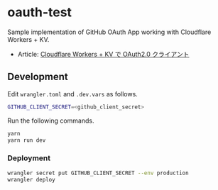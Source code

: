 # oauth-test

Sample implementation of GitHub OAuth App working with Cloudflare Workers + KV.

- Article: [Cloudflare Workers + KV で OAuth2.0 クライアント](https://zenn.dev/inaniwaudon/articles/7fa50a744cb67a)

## Development

Edit `wrangler.toml` and `.dev.vars` as follows.

```bash
GITHUB_CLIENT_SECRET=<github_client_secret>
```

Run the following commands.

```bash
yarn
yarn run dev
```

### Deployment

```bash
wrangler secret put GITHUB_CLIENT_SECRET --env production
wrangler deploy
```
